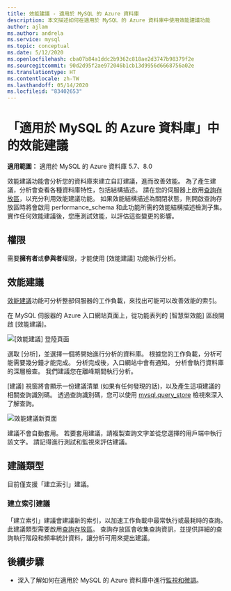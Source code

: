 ```yaml
---
title: 效能建議 - 適用於 MySQL 的 Azure 資料庫
description: 本文描述如何在適用於 MySQL 的 Azure 資料庫中使用效能建議功能
author: ajlam
ms.author: andrela
ms.service: mysql
ms.topic: conceptual
ms.date: 5/12/2020
ms.openlocfilehash: cba07b84a1ddc2b9362c818ae2d3747b98379f2e
ms.sourcegitcommit: 90d2d95f2ae972046b1cb13d9956d6668756a02e
ms.translationtype: HT
ms.contentlocale: zh-TW
ms.lasthandoff: 05/14/2020
ms.locfileid: "83402653"
---
```

# <a name="performance-recommendations-in-azure-database-for-mysql"></a>「適用於 MySQL 的 Azure 資料庫」中的效能建議

**適用範圍：** 適用於 MySQL 的 Azure 資料庫 5.7、8.0

效能建議功能會分析您的資料庫來建立自訂建議，進而改善效能。 為了產生建議，分析會查看各種資料庫特性，包括結構描述。 請在您的伺服器上啟用[查詢存放區](concepts-query-store.md)，以充分利用效能建議功能。 如果效能結構描述為關閉狀態，則開啟查詢存放區時將會啟用 performance_schema 和此功能所需的效能結構描述檢測子集。 實作任何效能建議後，您應測試效能，以評估這些變更的影響。

## <a name="permissions"></a>權限

需要**擁有者**或**參與者**權限，才能使用 [效能建議] 功能執行分析。

## <a name="performance-recommendations"></a>效能建議

[效能建議](concepts-performance-recommendations.md)功能可分析整部伺服器的工作負載，來找出可能可以改善效能的索引。

在 MySQL 伺服器的 Azure 入口網站頁面上，從功能表列的 [智慧型效能] 區段開啟 [效能建議]。

![[效能建議] 登陸頁面](./media/concepts-performance-recommendations/performance-recommendations-page.png)

選取 [分析]，並選擇一個將開始進行分析的資料庫。 根據您的工作負載，分析可能需要幾分鐘才能完成。 分析完成後，入口網站中會有通知。 分析會執行資料庫的深層檢查。 我們建議您在離峰期間執行分析。

[建議] 視窗將會顯示一份建議清單 (如果有任何發現的話)，以及產生這項建議的相關查詢識別碼。 透過查詢識別碼，您可以使用 [mysql.query_store](concepts-query-store.md#mysqlquery_store) 檢視來深入了解查詢。

![效能建議新頁面](./media/concepts-performance-recommendations/performance-recommendations-result.png)

建議不會自動套用。 若要套用建議，請複製查詢文字並從您選擇的用戶端中執行該文字。 請記得進行測試和監視來評估建議。

## <a name="recommendation-types"></a>建議類型

目前僅支援「建立索引」建議。

### <a name="create-index-recommendations"></a>建立索引建議

「建立索引」建議會建議新的索引，以加速工作負載中最常執行或最耗時的查詢。 此建議類型需要啟用[查詢存放區](concepts-query-store.md)。 查詢存放區會收集查詢資訊，並提供詳細的查詢執行階段和頻率統計資料，讓分析可用來提出建議。

## <a name="next-steps"></a>後續步驟
- 深入了解如何在適用於 MySQL 的 Azure 資料庫中進行[監視和微調](concepts-monitoring.md)。